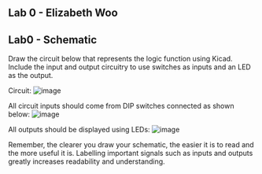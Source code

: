 ## Lab 0 - Elizabeth Woo
## Lab0 - Schematic 

Draw the circuit below that represents the logic function using Kicad. Include the input and output circuitry to use switches as inputs and an LED as the output.

Circuit: 
![image](https://github.com/elizabethhwoo/fall-2022-digital-logic-design/assets/97479123/08f0f181-7829-44e4-8e80-9aae651dcd1c)


All circuit inputs should come from DIP switches connected as shown below:
![image](https://github.com/elizabethhwoo/fall-2022-digital-logic-design/assets/97479123/a4616f77-6bd3-4e1f-b5d3-d4038e74ec03)


All outputs should be displayed using LEDs:
![image](https://github.com/elizabethhwoo/fall-2022-digital-logic-design/assets/97479123/15385f0a-ed4f-4b4b-bc76-118b6072a0e0)


Remember, the clearer you draw your schematic, the easier it is to read and the more useful it is. Labelling important signals such as inputs and outputs greatly increases readability and understanding.
